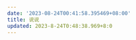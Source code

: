 ```yaml
---
date: '2023-08-24T00:41:58.395469+08:00'
title: 说说
updated: 2023-8-24T0:48:38.969+8:0
---
```

<div id="qexot"></div>
<script src="https://cdn.jsdelivr.net/npm/qexo-static@1.6.0/hexo/talks.js"></script>
<link rel="stylesheet" href="https://cdn.jsdelivr.net/npm/qexo-static@1.6.0/hexo/talks.css">
<script>showQexoTalks("qexot", "https://admin.blog-yukung.top", 5)</script>
